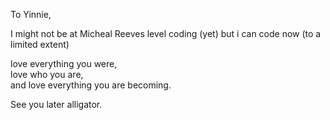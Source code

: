 
To Yinnie,  

I might not be at Micheal Reeves level coding (yet) but i can code now (to a limited extent)

love everything you were,  
love who you are,  
and love everything you are becoming.  

See you later alligator.
